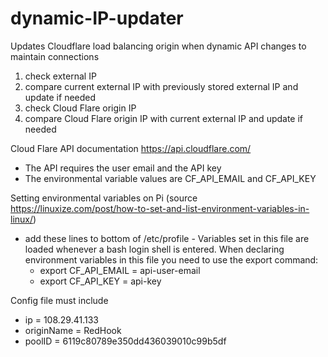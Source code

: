 # dynamic-IP-updater
Updates Cloudflare load balancing origin when dynamic API changes to maintain connections

1) check external IP
2) compare current external IP with previously stored external IP and update if needed
3) check Cloud Flare origin IP
4) compare Cloud Flare origin IP with current external IP and update if needed

Cloud Flare API documentation https://api.cloudflare.com/
* The API requires the user email and the API key
* The environmental variable values are CF_API_EMAIL and CF_API_KEY

Setting environmental variables on Pi (source https://linuxize.com/post/how-to-set-and-list-environment-variables-in-linux/)
* add these lines to bottom of /etc/profile - Variables set in this file are loaded whenever a bash login shell is entered. When declaring environment variables in this file you need to use the export command:
	* export CF_API_EMAIL = api-user-email
	* export CF_API_KEY = api-key

Config file must include
* ip = 108.29.41.133
* originName = RedHook
* poolID = 6119c80789e350dd436039010c99b5df